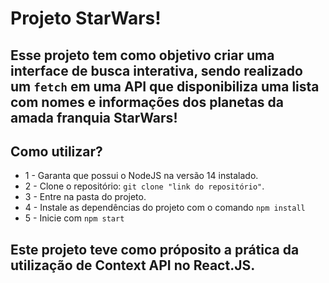 # Projeto StarWars!

## Esse projeto tem como objetivo criar uma interface de busca interativa, sendo realizado um `fetch` em uma API que disponibiliza uma lista com nomes e informações dos planetas da amada franquia StarWars!

## Como utilizar?

* 1 - Garanta que possui o NodeJS na versão 14 instalado.
* 2 - Clone o repositório: `git clone "link do repositório"`.
* 3 - Entre na pasta do projeto.
* 4 - Instale as dependências do projeto com o comando `npm install`
* 5 - Inicie com `npm start`

## Este projeto teve como próposito a prática da utilização de Context API no React.JS.

